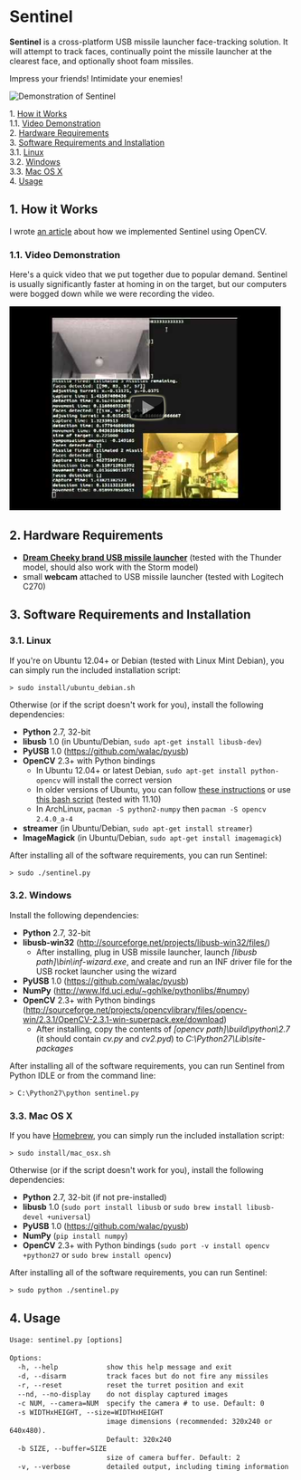 # Sentinel

**Sentinel** is a cross-platform USB missile launcher face-tracking solution. It will attempt to track faces, continually point the missile launcher at the clearest face, and optionally shoot foam missiles.

Impress your friends! Intimidate your enemies!

![Demonstration of Sentinel](https://raw.github.com/AlexNisnevich/sentinel/master/demonstration.jpg)

1\.  [How it Works](#howitworks)  
1.1\.  [Video Demonstration](#videodemonstration)  
2\.  [Hardware Requirements](#hardwarerequirements)  
3\.  [Software Requirements and Installation](#softwarerequirementsandinstallation)  
3.1\.  [Linux](#linux)  
3.2\.  [Windows](#windows)  
3.3\.  [Mac OS X](#macosx)  
4\.  [Usage](#usage)  

<a name="howitworks"></a>

## 1\. How it Works

I wrote [an article](http://alex.nisnevich.com/blog/2013/02/19/face_tracking_with_open_cv_and_a_usb_missile_launcher.html) about how we implemented Sentinel using OpenCV.

<a name="videodemonstration"></a>

### 1.1\. Video Demonstration

Here's a quick video that we put together due to popular demand. Sentinel is usually significantly faster at homing in on the target, but our computers were bogged down while we were recording the video.

[![Link to Youtube video](images/youtube/L2It-kK0yfM.png)](http://www.youtube.com/watch?v=L2It-kK0yfM)

<a name="hardwarerequirements"></a>

## 2\. Hardware Requirements
- **[Dream Cheeky brand USB missile launcher](http://www.amazon.com/Dream-Cheeky-908-Electronic-Reference/dp/B004SAYO46)** (tested with the Thunder model, should also work with the Storm model)
- small **webcam** attached to USB missile launcher (tested with Logitech C270)

<a name="softwarerequirementsandinstallation"></a>

## 3\. Software Requirements and Installation

<a name="linux"></a>

### 3.1\. Linux
If you're on Ubuntu 12.04+ or Debian (tested with Linux Mint Debian), you can simply run the included installation script:
```
> sudo install/ubuntu_debian.sh
```

Otherwise (or if the script doesn't work for you), install the following dependencies:

- **Python** 2.7, 32-bit
- **libusb** 1.0 (in Ubuntu/Debian, `sudo apt-get install libusb-dev`)
- **PyUSB** 1.0 (https://github.com/walac/pyusb)
- **OpenCV** 2.3+ with Python bindings
  - In Ubuntu 12.04+ or latest Debian, `sudo apt-get install python-opencv` will install the correct version
  - In older versions of Ubuntu, you can follow [these instructions](http://jayrambhia.wordpress.com/2012/06/20/install-opencv-2-4-in-ubuntu-12-04-precise-pangolin/) or use [this bash script](https://github.com/jayrambhia/Install-OpenCV/blob/master/Ubuntu/2.4/opencv2_4_3.sh) (tested with 11.10)
  - In ArchLinux, `pacman -S python2-numpy` then `pacman -S opencv 2.4.0_a-4`
- **streamer** (in Ubuntu/Debian, `sudo apt-get install streamer`)
- **ImageMagick** (in Ubuntu/Debian, `sudo apt-get install imagemagick`)

After installing all of the software requirements, you can run Sentinel:
```
> sudo ./sentinel.py
```

<a name="windows"></a>

### 3.2\. Windows

Install the following dependencies:

- **Python** 2.7, 32-bit
- **libusb-win32** (http://sourceforge.net/projects/libusb-win32/files/)
   - After installing, plug in USB missile launcher, launch *[libusb path]\bin\inf-wizard.exe*, and create and run an INF driver file for the USB rocket launcher using the wizard
- **PyUSB** 1.0 (https://github.com/walac/pyusb)
- **NumPy** (http://www.lfd.uci.edu/~gohlke/pythonlibs/#numpy)
- **OpenCV** 2.3+ with Python bindings (http://sourceforge.net/projects/opencvlibrary/files/opencv-win/2.3.1/OpenCV-2.3.1-win-superpack.exe/download)
   - After installing, copy the contents of *[opencv path]\build\python\2.7* (it should contain *cv.py* and *cv2.pyd*) to *C:\Python27\Lib\site-packages*

After installing all of the software requirements, you can run Sentinel from Python IDLE or from the command line:
```
> C:\Python27\python sentinel.py
```

<a name="macosx"></a>

### 3.3\. Mac OS X

If you have [Homebrew](http://mxcl.github.com/homebrew/), you can simply run the included installation script:
```
> sudo install/mac_osx.sh
```

Otherwise (or if the script doesn't work for you), install the following dependencies:

- **Python** 2.7, 32-bit (if not pre-installed)
- **libusb** 1.0 (`sudo port install libusb` or `sudo brew install libusb-devel +universal`)
- **PyUSB** 1.0 (https://github.com/walac/pyusb)
- **NumPy** (`pip install numpy`)
- **OpenCV** 2.3+ with Python bindings (`sudo port -v install opencv +python27` or `sudo brew install opencv`)

After installing all of the software requirements, you can run Sentinel:
```
> sudo python ./sentinel.py
```

<a name="usage"></a>

## 4\. Usage

```
Usage: sentinel.py [options]

Options:
  -h, --help            show this help message and exit
  -d, --disarm          track faces but do not fire any missiles
  -r, --reset           reset the turret position and exit
  --nd, --no-display    do not display captured images
  -c NUM, --camera=NUM  specify the camera # to use. Default: 0
  -s WIDTHxHEIGHT, --size=WIDTHxHEIGHT
                        image dimensions (recommended: 320x240 or 640x480).
                        Default: 320x240
  -b SIZE, --buffer=SIZE
                        size of camera buffer. Default: 2
  -v, --verbose         detailed output, including timing information
```
